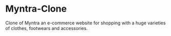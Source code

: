 # Myntra-Clone
Clone of Myntra an e-commerce website for shopping with a huge varieties of clothes, footwears and accessories.
